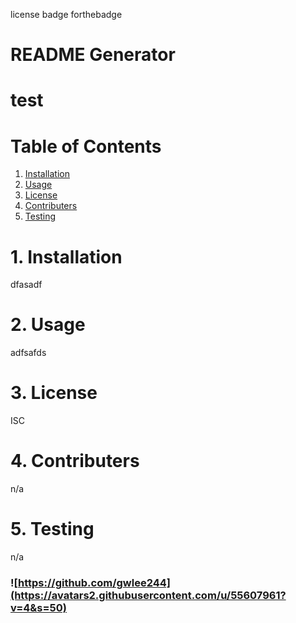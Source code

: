 license badge forthebadge

  # README Generator

  # test

  # Table of Contents
  1. [Installation](#Installation)
  2. [Usage](#Usage)
  3. [License](#License)
  4. [Contributers](#Contributers)
  5. [Testing](#Testing)

  # 1. Installation
  dfasadf
  # 2. Usage
  adfsafds
  # 3. License
  ISC
  # 4. Contributers
  n/a
  # 5. Testing
  n/a

  ### ![https://github.com/gwlee244](https://avatars2.githubusercontent.com/u/55607961?v=4&s=50)
